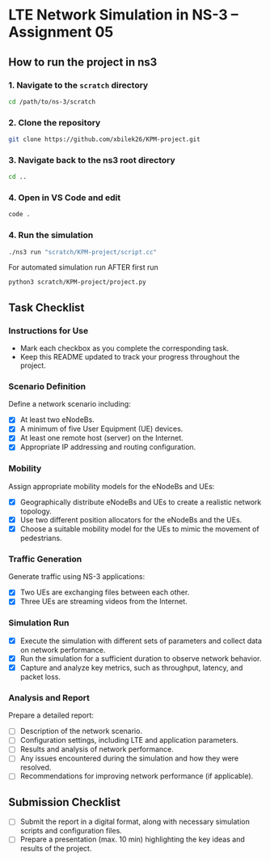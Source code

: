 # LTE Network Simulation in NS-3 – Assignment 05

## How to run the project in ns3

### 1. Navigate to the `scratch` directory
```bash
cd /path/to/ns-3/scratch
```

### 2. Clone the repository
```bash
git clone https://github.com/xbilek26/KPM-project.git
```

### 3. Navigate back to the ns3 root directory
```bash
cd ..
```

### 4. Open in VS Code and edit
```bash
code .
```

### 4. Run the simulation
```bash
./ns3 run "scratch/KPM-project/script.cc"
```

For automated simulation run AFTER first run
```bash
python3 scratch/KPM-project/project.py
```

## Task Checklist

### Instructions for Use
- Mark each checkbox as you complete the corresponding task.
- Keep this README updated to track your progress throughout the project.

### Scenario Definition
Define a network scenario including:
- [x] At least two eNodeBs.
- [x] A minimum of five User Equipment (UE) devices.
- [x] At least one remote host (server) on the Internet.
- [x] Appropriate IP addressing and routing configuration.

### Mobility
Assign appropriate mobility models for the eNodeBs and UEs:
- [x] Geographically distribute eNodeBs and UEs to create a realistic network topology.
- [x] Use two different position allocators for the eNodeBs and the UEs.
- [x] Choose a suitable mobility model for the UEs to mimic the movement of pedestrians.

### Traffic Generation
Generate traffic using NS-3 applications:
- [x] Two UEs are exchanging files between each other.
- [x] Three UEs are streaming videos from the Internet.

### Simulation Run
- [x] Execute the simulation with different sets of parameters and collect data on network performance.
- [x] Run the simulation for a sufficient duration to observe network behavior.
- [x] Capture and analyze key metrics, such as throughput, latency, and packet loss.

### Analysis and Report
Prepare a detailed report:
- [ ] Description of the network scenario.
- [ ] Configuration settings, including LTE and application parameters.
- [ ] Results and analysis of network performance.
- [ ] Any issues encountered during the simulation and how they were resolved.
- [ ] Recommendations for improving network performance (if applicable).

## Submission Checklist
- [ ] Submit the report in a digital format, along with necessary simulation scripts and configuration files.
- [ ] Prepare a presentation (max. 10 min) highlighting the key ideas and results of the project.
